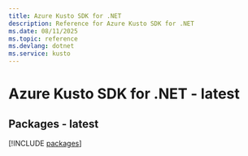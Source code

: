 ```yaml
---
title: Azure Kusto SDK for .NET
description: Reference for Azure Kusto SDK for .NET
ms.date: 08/11/2025
ms.topic: reference
ms.devlang: dotnet
ms.service: kusto
---
```

# Azure Kusto SDK for .NET - latest
## Packages - latest
[!INCLUDE [packages](kusto-index.md)]